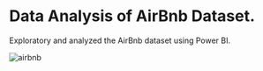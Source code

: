 # Data Analysis of AirBnb Dataset.

Exploratory and analyzed the AirBnb dataset using Power BI. 

![airbnb](https://github.com/wanie-tech/airbnbanalysis/assets/107450054/77ce3f58-2c92-441f-a5c9-eb879e7a684f)
